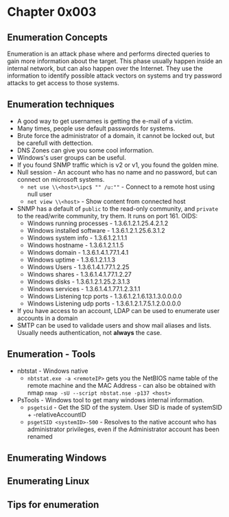 # Chapter 0x003

## Enumeration Concepts

Enumeration is an attack phase where and performs directed queries to gain more information about the target. This phase usually happen inside an internal network, but can also happen over the Internet. They use the information to identify possible attack vectors on systems and try password attacks to get access to those systems. 

## Enumeration techniques

- A good way to get usernames is getting the e-mail of a victim.
- Many times, people use default passwords for systems.
- Brute force the administrator of a domain, it cannot be locked out, but be carefull with dettection.
- DNS Zones can give you some cool information.
- Windows's user groups can be useful.
- If you found SNMP traffic which is v2 or v1, you found the golden mine.
- Null session - An account who has no name and no password, but can connect on microsoft systems.
    - `net use \\<host>\ipc$ "" /u:""` - Connect to a remote host using null user
    - `net view \\<host>` - Show content from connected host
- SNMP has a default of `public` to the read-only community, and `private` to the read/write community, try them. It runs on port 161. OIDS:
    - Windows running processes - 1.3.6.1.2.1.25.4.2.1.2
    - Windows installed software - 1.3.6.1.2.1.25.6.3.1.2
    - Windows system info - 1.3.6.1.2.1.1.1
    - Windows hostname - 1.3.6.1.2.1.1.5
    - Windows domain - 1.3.6.1.4.1.77.1.4.1
    - Windows uptime - 1.3.6.1.2.1.1.3
    - Windows Users - 1.3.6.1.4.1.77.1.2.25
    - Windows shares - 1.3.6.1.4.1.77.1.2.27
    - Windows disks - 1.3.6.1.2.1.25.2.3.1.3
    - Windows services - 1.3.6.1.4.1.77.1.2.3.1.1
    - Windows Listening tcp ports - 1.3.6.1.2.1.6.13.1.3.0.0.0.0
    - Windows Listening udp ports - 1.3.6.1.2.1.7.5.1.2.0.0.0.0
- If you have access to an account, LDAP can be used to enumerate user accounts in a domain
- SMTP can be used to validade users and show mail aliases and lists. Usually needs authentication, not **always** the case.

## Enumeration - Tools

- nbtstat - Windows native
    - `nbtstat.exe -a <remoteIP>` gets you the NetBIOS name table of the remote machine and the MAC Address - can also be obtained with nmap `nmap -sU --script nbstat.nse -p137 <host>`
- PsTools - Windows tool to get many windows internal information.
    - `psgetsid` - Get the SID of the system. User SID is made of systemSID + -relativeAccountID
    - `psgetSID <systemID>-500` - Resolves to the native account who has administrator privileges, even if the Administrator account has been renamed



## Enumerating Windows


## Enumerating Linux


## Tips for enumeration
